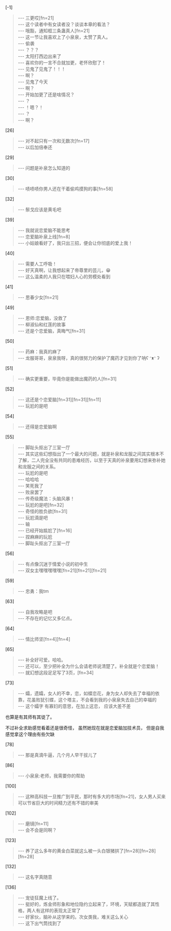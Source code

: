 
[-1] 
>--- 三更哎[fn=21]<br>
>--- 这个读者中有女读者没？谈谈本章的看法？<br>
>--- 哦豁，通知框三条蛊真人[fn=21]<br>
>--- 这一节让我喜欢上了小泉泉，太赞了真人。<br>
>--- 偷袭<br>
>--- ？？？<br>
>--- 太阳打西边出来了<br>
>--- 喜欢你的一言不合就加更，老怀欣慰了！<br>
>--- 见鬼了见鬼了！！！<br>
>--- 啊？<br>
>--- 见鬼了今天<br>
>--- 啊？<br>
>--- 开始加更了还是啥情况？<br>
>--- ？<br>
>--- ！嗯？！<br>
>--- ？<br>
>--- 啊？<br>

[26] 
>--- 对不起只有一次和无数次[fn=17]<br>
>--- 以后加倍奉还<br>

[29] 
>--- 问题是补泉怎么知道的<br>

[30] 
>--- 啧啧啧你男人还在干着偷鸡摸狗的事[fn=58]<br>

[32] 
>--- 鬃戈应该是黄毛吧<br>

[39] 
>--- 我就说恋爱脑不能思考<br>
>--- 恋爱脑补泉上线[fn=8]<br>
>--- 小姑娘看好了，我只出三招，便会让你彻底的爱上我！<br>

[40] 
>--- 需要人工呼吸！<br>
>--- 好天真啊，让我想起来了帝尊里的芸儿，😁<br>
>--- 这么温柔的人我只在喂妇人心的劳模处看到<br>

[41] 
>--- 思春少女[fn=21]<br>

[49] 
>--- 恩师:恋爱脑，没救了<br>
>--- 柳淑仙和红莲的故事<br>
>--- 还是个恋爱脑，真晦气[fn=31]<br>

[50] 
>--- 药麻：我真的麻了<br>
>--- 龙服哥哥，泉泉我呀，真的很努力的保护了魔药才见到你了呐ʕ ᵔᴥᵔ ʔ<br>

[51] 
>--- 确实更重要，毕竟你是能做出魔药的人[fn=31]<br>

[52] 
>--- 这还是个恋爱脑[fn=31][fn=31][fn=11]<br>
>--- 玩尬的是吧<br>

[54] 
>--- 还得是恋爱脑啊<br>

[55] 
>--- 脚趾头抠出了三室一厅<br>
>--- 其实这些幻想指出了一个最大的问题，就是补泉和龙服之间其实根本不了解，二人完全没有共同的患难经历，以至于天真的补泉要用幻想来弥补她和龙服之间的关系。<br>
>--- 玩尬的是吧<br>
>--- 哈哈哈<br>
>--- 笑死我了<br>
>--- 败泉罢了<br>
>--- 传奇级魔法：头脑风暴！<br>
>--- 玩尬的是吧[fn=32]<br>
>--- 奇怪的胜负欲[fn=31]<br>
>--- 玩尬滴是吧<br>
>--- 输<br>
>--- 已经开始尴尬了[fn=16]<br>
>--- 捏麻麻的玩尬<br>
>--- 脚趾头抠出了三室一厅<br>

[56] 
>--- 有点像沉迷于情爱小说的初中生<br>
>--- 双女主嘿嘿嘿嘿嘿[fn=21][fn=21][fn=21]<br>

[59] 
>--- 忠勇：我tm<br>

[63] 
>--- 自我攻略是吧<br>
>--- 不存在的记忆又多亿点。<br>

[64] 
>--- 情比师坚[fn=4][fn=4]<br>

[65] 
>--- 补全好可爱。哈哈。<br>
>--- 还可以，至少把补全为什么会请老师说清楚了。补全就是个恋爱脑！<br>
>--- 就幻想这段足足写了3页，[fn=34]<br>

[73] 
>--- 孀，遗孀，女人的不幸，恋，如蝶恋花，身为女人却失去了幸福的依靠，花虽败犹引蝶，这个塔主，不会看到我的小泉泉失去自己的幸福的<br>
>--- 这个孀字
有寡妇的意思，在加上这恋，
应该大差不差

也算是有其师有其徒了。

不过补全求助感觉看着还是很奇怪，
虽然她现在就是恋爱脑加技术员，
但是自我感觉拿这个理由有些欠缺<br>

[78] 
>--- 那是真滴牛逼，几个月人早干拔儿了<br>

[86] 
>--- 小泉泉:老师，我需要你的帮助<br>

[100] 
>--- 这种高科技一旦推广到平民，那时有多大的市场[fn=21]，女人男人买来可以节省巨大的时间精力还有不错的审美<br>

[102] 
>--- 磨镜[fn=11]<br>
>--- 会不会是同啊？<br>

[123] 
>--- 养了这么多年的黄金白菜就这么被一头白银猪拱了[fn=28][fn=28][fn=28]<br>

[132] 
>--- 这名字真随意<br>

[136] 
>--- 宠徒狂魔上线了。<br>
>--- 挺好的，炼金师形象和地位隐约立起来了，环境，天赋都造就了其性格，两人有这样的表现太正常了<br>
>--- 好家伙，脑补从这学来的。次女类我，难关这么关心<br>
>--- 这下出气筒找到了<br>

